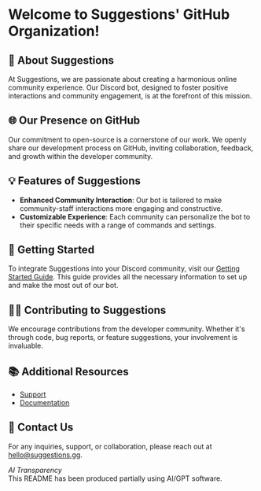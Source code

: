 # Welcome to Suggestions' GitHub Organization!

## 🤖 About Suggestions
At Suggestions, we are passionate about creating a harmonious online community experience. Our Discord bot, designed to foster positive interactions and community engagement, is at the forefront of this mission.

## 🌐 Our Presence on GitHub
Our commitment to open-source is a cornerstone of our work. We openly share our development process on GitHub, inviting collaboration, feedback, and growth within the developer community.

## 💡 Features of Suggestions
- **Enhanced Community Interaction**: Our bot is tailored to make community-staff interactions more engaging and constructive.
- **Customizable Experience**: Each community can personalize the bot to their specific needs with a range of commands and settings.

## 🚀 Getting Started
To integrate Suggestions into your Discord community, visit our [Getting Started Guide](https://docs.suggestions.gg/docs/intro). This guide provides all the necessary information to set up and make the most out of our bot.

## 👨‍💻 Contributing to Suggestions
We encourage contributions from the developer community. Whether it's through code, bug reports, or feature suggestions, your involvement is invaluable.

## 📚 Additional Resources
- [Support](https://discord.gg/suggestions)
- [Documentation](https://docs.suggestions.gg)

## 💌 Contact Us
For any inquiries, support, or collaboration, please reach out at [hello@suggestions.gg](mailto:hello@suggestions.gg).

*AI Transparency*  
This README has been produced partially using AI/GPT software.
